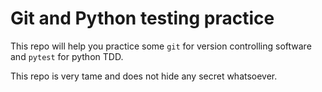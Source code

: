 # Git and Python testing practice

This repo will help you practice some `git` for version controlling software and `pytest` for python TDD.

This repo is very tame and does not hide any secret whatsoever.
